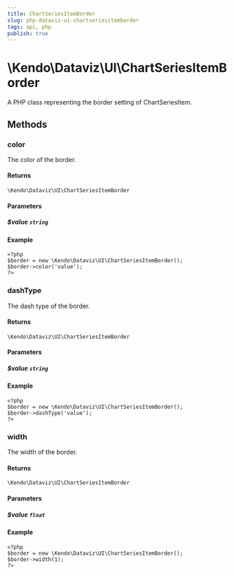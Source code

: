 ```yaml
---
title: ChartSeriesItemBorder
slug: php-dataviz-ui-chartseriesitemborder
tags: api, php
publish: true
---
```


# \Kendo\Dataviz\UI\ChartSeriesItemBorder

A PHP class representing the border setting of ChartSeriesItem.


## Methods

### color
The color of the border.

#### Returns
`\Kendo\Dataviz\UI\ChartSeriesItemBorder`

#### Parameters

##### $value `string`



#### Example 
    <?php
    $border = new \Kendo\Dataviz\UI\ChartSeriesItemBorder();
    $border->color('value');
    ?>

### dashType
The dash type of the border.

#### Returns
`\Kendo\Dataviz\UI\ChartSeriesItemBorder`

#### Parameters

##### $value `string`



#### Example 
    <?php
    $border = new \Kendo\Dataviz\UI\ChartSeriesItemBorder();
    $border->dashType('value');
    ?>

### width
The width of the border.

#### Returns
`\Kendo\Dataviz\UI\ChartSeriesItemBorder`

#### Parameters

##### $value `float`



#### Example 
    <?php
    $border = new \Kendo\Dataviz\UI\ChartSeriesItemBorder();
    $border->width(1);
    ?>

